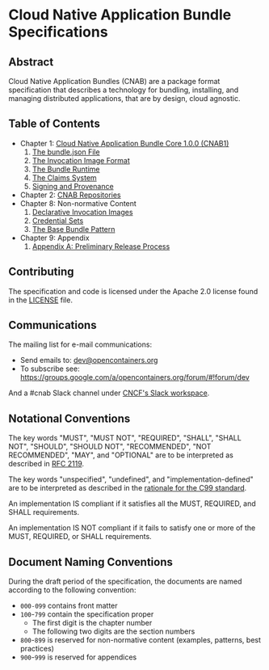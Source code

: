 # Cloud Native Application Bundle Specifications

## Abstract

Cloud Native Application Bundles (CNAB) are a package format specification that describes a technology for bundling, installing, and managing distributed applications, that are by design, cloud agnostic.

## Table of Contents

- Chapter 1: [Cloud Native Application Bundle Core 1.0.0 (CNAB1)](100-CNAB.md)
  1. [The bundle.json File](101-bundle-json.md)
  1. [The Invocation Image Format](102-invocation-image.md)
  1. [The Bundle Runtime](103-bundle-runtime.md)
  1. [The Claims System](104-claims.md)
  1. [Signing and Provenance](105-signing.md)
- Chapter 2: [CNAB Repositories](200-repositories.md)
- Chapter 8: Non-normative Content
  1. [Declarative Invocation Images](801-declarative-images.md)
  1. [Credential Sets](802-credential-sets.md)
  1. [The Base Bundle Pattern](803-base-bundles.md)
- Chapter 9: Appendix
  1. [Appendix A: Preliminary Release Process](901-process.md)

## Contributing

The specification and code is licensed under the Apache 2.0 license found in the [LICENSE](./LICENSE) file.

## Communications

The mailing list for e-mail communications:
- Send emails to: [dev@opencontainers.org](mailto:dev@opencontainers.org)
- To subscribe see: https://groups.google.com/a/opencontainers.org/forum/#!forum/dev

And a #cnab Slack channel under
[CNCF's Slack workspace](https://slack.cncf.io/).

## Notational Conventions

The key words "MUST", "MUST NOT", "REQUIRED", "SHALL", "SHALL NOT", "SHOULD", "SHOULD NOT", "RECOMMENDED", "NOT RECOMMENDED", "MAY", and "OPTIONAL" are to be interpreted as described in [RFC 2119][rfc2119].

The key words "unspecified", "undefined", and "implementation-defined" are to be interpreted as described in the [rationale for the C99 standard][c99-unspecified].

An implementation IS compliant if it satisfies all the MUST, REQUIRED, and SHALL requirements.

An implementation IS NOT compliant if it fails to satisfy one or more of the MUST, REQUIRED, or SHALL requirements.

[c99-unspecified]: http://www.open-std.org/jtc1/sc22/wg14/www/C99RationaleV5.10.pdf#page=18
[rfc2119]: http://tools.ietf.org/html/rfc2119

## Document Naming Conventions

During the draft period of the specification, the documents are named according to the following convention:

- `000-099` contains front matter
- `100`-`799` contain the specification proper
  - The first digit is the chapter number
  - The following two digits are the section numbers
- `800`-`899` is reserved for non-normative content (examples, patterns, best practices)
- `900`-`999` is reserved for appendices
